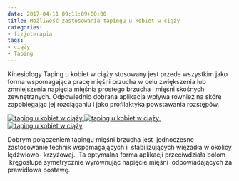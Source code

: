 ```yaml
---
date: 2017-04-11 09:11:09+00:00
title: Możliwość zastosowania tapingu u kobiet w ciąży
categories:
- fizjoterapia
tags:
- ciąży
- Taping
---
```


Kinesiology Taping u kobiet w ciąży stosowany jest przede wszystkim jako forma wspomagająca pracę mięśni brzucha w celu zwiększenia lub zmniejszenia napięcia mięśnia prostego brzucha i mięśni skośnych zewnętrznych. Odpowiednio dobrana aplikacja wpływa również na skórę zapobiegając jej rozciąganiu i jako profilaktyka powstawania rozstępów.

[![taping u kobiet w ciąży](http://fizjoterapia-rzeszow.com.pl/wp-content/uploads/2017/04/17523040_1801817493478709_1572396160685956863_n-211x300.jpg)
](http://fizjoterapia-rzeszow.com.pl/taping-ciazy/)[![taping u kobiet w ciąży](http://fizjoterapia-rzeszow.com.pl/wp-content/uploads/2017/04/17796063_1801817536812038_6864099997853101664_n-219x300.jpg)
](http://fizjoterapia-rzeszow.com.pl/taping-ciazy/) [![taping u kobiet w ciąży](http://fizjoterapia-rzeszow.com.pl/wp-content/uploads/2017/04/17800090_1801818203478638_5379521797681717964_n-266x300.jpg)
](http://fizjoterapia-rzeszow.com.pl/taping-ciazy/)





















Dobrym połączeniem tapingu mięśni brzucha jest  jednoczesne zastosowanie technik wspomagających i  stabilizujących więzadła w okolicy lędźwiowo- krzyżowej.  Ta optymalna forma aplikacji przeciwdziała bólom  kręgosłupa symetrycznie wyrównując napięcie mięśni  odpowiadających za prawidłowa postawę.
